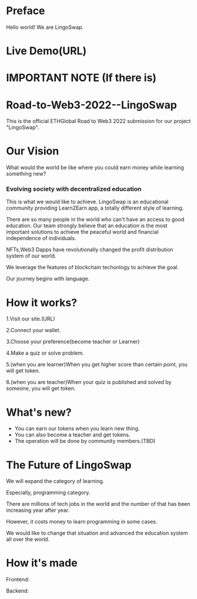 # Preface
Hello world! We are LingoSwap.


# Live Demo(URL)



# IMPORTANT NOTE (If there is)



# Road-to-Web3-2022--LingoSwap
This is the official ETHGlobal Road to Web3 2022 submission for our project "LingoSwap".


# Our Vision
What would the world be like where you could earn money while learning something new?

### Evolving society with decentralized education

This is what we would like to achieve.
LingoSwap is an educational community providing Learn2Earn app, a totally different style of learning.

There are so many people in the world who can't have an access to good education.
Our team strongly believe that an education is the most important solutions to achieve the peaceful world and financial independence of individuals.

NFTs,Web3 Dapps have revolutionally changed the profit distribution system of our world. 

We leverage the features of blockchain techonlogy to achieve the goal.

Our journey begins with language.


# How it works?

1.Visit our site.(URL)

2.Connect your wallet.

3.Choose your preference(become teacher or Learner) 

4.Make a quiz or solve problem.

5.(when you are learner)When you get higher score than certain point, you will get token.

6.(when you are teacher)When your quiz is published and solved by someone, you will get token.


# What's new?

- You can earn our tokens when you learn new thing.
- You can also become a teacher and get tokens.
- The operation will be done by community members.(TBD)


# The Future of LingoSwap
We will expand the category of learning.

Especially, programming category.

There are millions of tech jobs in the world and the number of that has been increasing year after year.

However, it costs money to learn programming in some cases.

We would like to change that situation and advanced the education system all over the world.



# How it's made

Frontend:


Backend:




